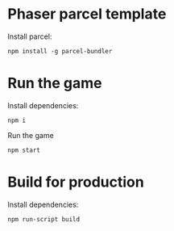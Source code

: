 # Phaser parcel template

Install parcel:

```
npm install -g parcel-bundler
```

# Run the game
Install dependencies:

```
npm i
```

Run the game

```
npm start
```

# Build for production
Install dependencies:

```
npm run-script build
```